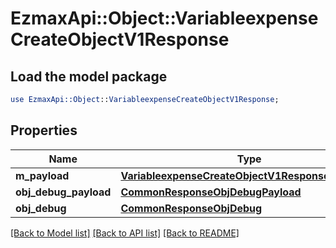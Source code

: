 # EzmaxApi::Object::VariableexpenseCreateObjectV1Response

## Load the model package
```perl
use EzmaxApi::Object::VariableexpenseCreateObjectV1Response;
```

## Properties
Name | Type | Description | Notes
------------ | ------------- | ------------- | -------------
**m_payload** | [**VariableexpenseCreateObjectV1ResponseMPayload**](VariableexpenseCreateObjectV1ResponseMPayload.md) |  | 
**obj_debug_payload** | [**CommonResponseObjDebugPayload**](CommonResponseObjDebugPayload.md) |  | [optional] 
**obj_debug** | [**CommonResponseObjDebug**](CommonResponseObjDebug.md) |  | [optional] 

[[Back to Model list]](../README.md#documentation-for-models) [[Back to API list]](../README.md#documentation-for-api-endpoints) [[Back to README]](../README.md)


